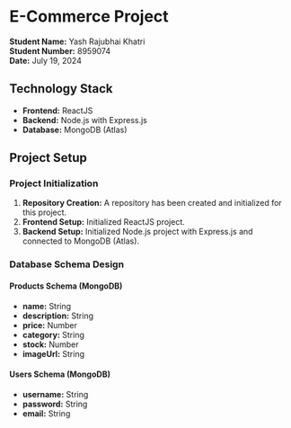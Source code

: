 # E-Commerce Project

**Student Name:** Yash Rajubhai Khatri  
**Student Number:** 8959074  
**Date:** July 19, 2024

## Technology Stack

- **Frontend:** ReactJS
- **Backend:** Node.js with Express.js
- **Database:** MongoDB (Atlas)

## Project Setup

### Project Initialization

1. **Repository Creation:** A repository has been created and initialized for this project.
2. **Frontend Setup:** Initialized ReactJS project.
3. **Backend Setup:** Initialized Node.js project with Express.js and connected to MongoDB (Atlas).

### Database Schema Design

#### Products Schema (MongoDB)

- **name:** String
- **description:** String
- **price:** Number
- **category:** String
- **stock:** Number
- **imageUrl:** String

#### Users Schema (MongoDB)

- **username:** String
- **password:** String
- **email:** String

